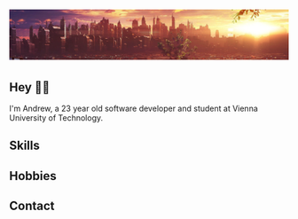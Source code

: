 <h1 align="center">
  <kbd>
  <img src="wallpaper.png" alt="Wallpaper"/>
  </kbd>
</h1>

## Hey 👋🏼
I'm Andrew, a 23 year old software developer and student at Vienna University of Technology. 

## Skills

## Hobbies


## Contact
